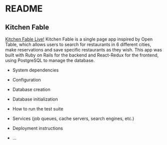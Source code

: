 # README
## Kitchen Fable

[Kitchen Fable Live!](https://kitchenfable.herokuapp.com/)
Kitchen Fable is a single page app inspired by Open Table, which allows users to search for restaurants in 6 different cities, make reservations and save specific restaurants as they wish. This app was built with Ruby on Rails for the backend and React-Redux for the frontend, using PostgreSQL to manage the database.

* System dependencies

* Configuration

* Database creation

* Database initialization

* How to run the test suite

* Services (job queues, cache servers, search engines, etc.)

* Deployment instructions

* ...

